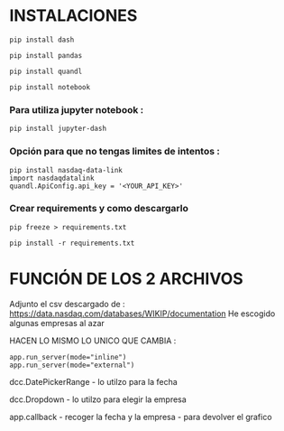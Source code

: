 # INSTALACIONES

```
pip install dash

pip install pandas

pip install quandl

pip install notebook
```

### Para utiliza jupyter notebook : 
```
pip install jupyter-dash
```

### Opción para que no tengas limites de intentos :
```
pip install nasdaq-data-link
import nasdaqdatalink
quandl.ApiConfig.api_key = '<YOUR_API_KEY>'
```
 
### Crear requirements y como descargarlo
```
pip freeze > requirements.txt

pip install -r requirements.txt
```

# FUNCIÓN DE LOS 2 ARCHIVOS

Adjunto el csv descargado de : https://data.nasdaq.com/databases/WIKIP/documentation
He escogido algunas empresas al azar

HACEN LO MISMO LO UNICO QUE CAMBIA :

    app.run_server(mode="inline")
    app.run_server(mode="external")

dcc.DatePickerRange - lo utilzo para la fecha

dcc.Dropdown - lo utilzo para elegir la empresa 

app.callback - recoger la fecha y la empresa
             - para devolver el grafico 

